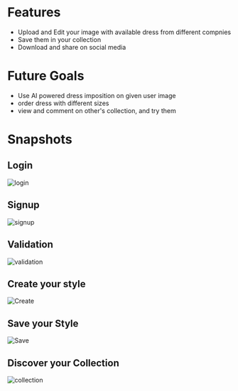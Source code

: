 # Features
- Upload and Edit your image with available dress from different compnies
- Save them in your collection
- Download and share on social media
# Future Goals
- Use AI powered dress imposition on given user image
- order dress with different sizes
- view and comment on other's collection, and try them
# Snapshots
## Login
![login](https://user-images.githubusercontent.com/42710260/155543829-92996dca-e226-41b3-8a5c-d86b18c5b407.png)
## Signup
![signup](https://user-images.githubusercontent.com/42710260/155543965-e798208f-f90f-42a6-b2fb-87fbfe213eb9.png)
## Validation
![validation](https://user-images.githubusercontent.com/42710260/155544045-381d13fc-05ba-43eb-a8f3-5c865057e852.png)
## Create your style
![Create](https://user-images.githubusercontent.com/42710260/155544123-c891dd07-11d4-439e-966c-3db0f85cc8d5.png)
## Save your Style
![Save](https://user-images.githubusercontent.com/42710260/155544233-4843f71c-7fe3-4686-b5fc-84d179fa4a56.png)
## Discover your Collection
![collection](https://user-images.githubusercontent.com/42710260/155544303-288252b1-3738-43c0-9a77-32a5d8a03889.png)

